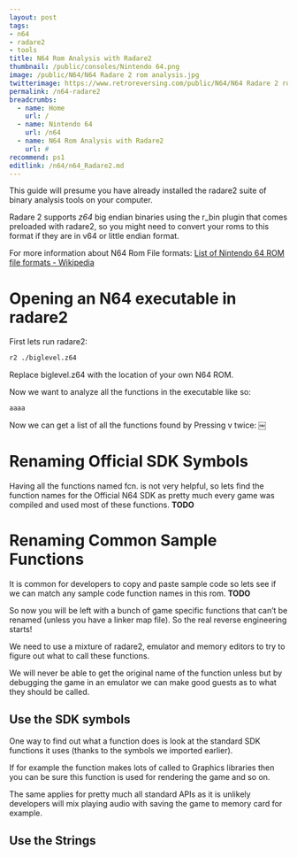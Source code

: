 ```yaml
---
layout: post
tags: 
- n64
- radare2
- tools
title: N64 Rom Analysis with Radare2 
thumbnail: /public/consoles/Nintendo 64.png
image: /public/N64/N64 Radare 2 rom analysis.jpg
twitterimage: https://www.retroreversing.com/public/N64/N64 Radare 2 rom analysis.jpg
permalink: /n64-radare2
breadcrumbs:
  - name: Home
    url: /
  - name: Nintendo 64
    url: /n64
  - name: N64 Rom Analysis with Radare2
    url: #
recommend: ps1
editlink: /n64/n64_Radare2.md
---
```

This guide will presume you have already installed the radare2 suite of binary analysis tools on your computer.

Radare 2 supports *z64* big endian binaries using the r_bin plugin that comes preloaded with radare2, so you might need to convert your roms to this format if they are in v64 or little endian format.

For more information about N64 Rom File formats: [List of Nintendo 64 ROM file formats - Wikipedia](https://en.wikipedia.org/wiki/List_of_Nintendo_64_ROM_file_formats)

# Opening an N64 executable in radare2
First lets run radare2:
```bash
r2 ./biglevel.z64
```

Replace biglevel.z64 with the location of your own  N64 ROM.

Now we want to analyze all the functions in the executable like so:
```
aaaa
```

Now we can get a list of all the functions found by Pressing v twice:
￼

# Renaming Official SDK Symbols
Having all the functions named fcn.<hex Location> is not very helpful, so lets find the function names for the Official N64 SDK as pretty much every game was compiled and used most of these functions.
**TODO**

# Renaming Common Sample Functions
It is common for developers to copy and paste sample code so lets see if we can match any sample code function names in this rom.
**TODO**

So now you will be left with a bunch of game specific functions that can’t be renamed (unless you have a linker map file). So the real reverse engineering starts!

We need to use a mixture of radare2, emulator and memory editors to try to figure out what to call these functions.

We will never be able to get the original name of the function unless but by debugging the game in an emulator we can make good guests as to what they should be called.

## Use the SDK symbols
One way to find out what a function does is look at the standard SDK functions it uses (thanks to the symbols we imported earlier).

If for example the function makes lots of called to Graphics libraries then you can be sure this function is used for rendering the game and so on.

The same applies for pretty much all standard APIs as it is unlikely developers will mix playing audio with saving the game to memory card for example.

## Use the Strings
